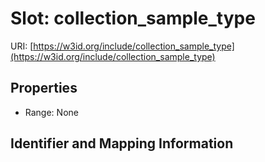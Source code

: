 # Slot: collection_sample_type

URI: [https://w3id.org/include/collection_sample_type](https://w3id.org/include/collection_sample_type)



<!-- no inheritance hierarchy -->


## Properties

 * Range: None



## Identifier and Mapping Information





